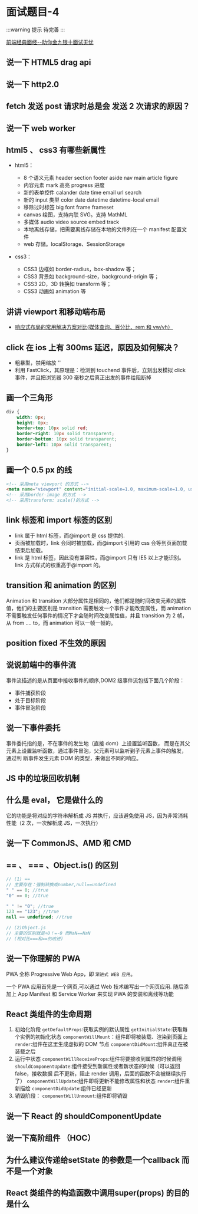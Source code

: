 # 面试题目-4

:::warning 提示
待完善
:::

[前端经典面经--助你金九银十面试无忧](https://juejin.cn/post/7004785942326149157)

## 说一下 HTML5 drag api

## 说一下 http2.0

## fetch 发送 post 请求时总是会 发送 2 次请求的原因？

## 说一下 web worker

## html5 、 css3 有哪些新属性

-   html5：

    -   8 个语义元素 header section footer aside nav main article figure
    -   内容元素 mark 高亮 progress 进度
    -   新的表单控件 calander date time email url search
    -   新的 input 类型 color date datetime datetime-local email
    -   移除过时标签 big font frame frameset
    -   canvas 绘图，支持内联 SVG。支持 MathML
    -   多媒体 audio video source embed track
    -   本地离线存储，把需要离线存储在本地的文件列在一个 manifest 配置文件
    -   web 存储。localStorage、SessionStorage

-   css3：

    -   CSS3 边框如 border-radius，box-shadow 等；
    -   CSS3 背景如 background-size，background-origin 等；
    -   CSS3 2D，3D 转换如 transform 等；
    -   CSS3 动画如 animation 等

## 讲讲 viewport 和移动端布局

-   [响应式布局的常用解决方案对比(媒体查询、百分比、rem 和 vw/vh）](https://github.com/forthealllight/blog/issues/13)

## click 在 ios 上有 300ms 延迟，原因及如何解决？

-   粗暴型，禁用缩放 '<meta name="viewport" content="width=device-width, user-scalable=no">'
-   利用 FastClick，其原理是：检测到 touchend 事件后，立刻出发模拟 click 事件，并且把浏览器 300 毫秒之后真正出发的事件给阻断掉

## 画一个三角形

```css
div {
    width: 0px;
    height: 0px;
    border-top: 10px solid red;
    border-right: 10px solid transparent;
    border-bottom: 10px solid transparent;
    border-left: 10px solid transparent;
}
```

## 画一个 0.5 px 的线

```html
<!-- 采用meta viewport 的方式 -->
<meta name="viewport" content="initial-scale=1.0, maximum-scale=1.0, user-scalable=no" />
<!-- 采用border-image 的方式 -->
<!-- 采用transform: scale()的方式 -->
```

## link 标签和 import 标签的区别

-   link 属于 html 标签，而@import 是 css 提供的.
-   页面被加载时，link 会同时被加载，而@import 引用的 css 会等到页面加载结束后加载。
-   link 是 html 标签，因此没有兼容性，而@import 只有 IE5 以上才能识别。link 方式样式的权重高于@import 的。

## transition 和 animation 的区别

Animation 和 transition 大部分属性是相同的，他们都是随时间改变元素的属性值，他们的主要区别是 transition 需要触发一个事件才能改变属性，而 animation 不需要触发任何事件的情况下才会随时间改变属性值，并且 transition 为 2 帧，从 from .... to，而 animation 可以一帧一帧的。

## position fixed 不生效的原因

## 说说前端中的事件流

事件流描述的是从页面中接收事件的顺序,DOM2 级事件流包括下面几个阶段：

-   事件捕获阶段
-   处于目标阶段
-   事件冒泡阶段

## 说一下事件委托

事件委托指的是，不在事件的发生地（直接 dom）上设置监听函数，
而是在其父元素上设置监听函数，通过事件冒泡，父元素可以监听到子元素上事件的触发，
通过判 断事件发生元素 DOM 的类型，来做出不同的响应。

## JS 中的垃圾回收机制

## 什么是 eval， 它是做什么的

它的功能是将对应的字符串解析成 JS 并执行，应该避免使用 JS，因为非常消耗性能（2 次，一次解析成 JS，一次执行）

## 说一下 CommonJS、AMD 和 CMD

## == 、 === 、Object.is() 的区别

```js
// (1) ==
// 主要存在：强制转换成number,null==undefined
" " == 0; //true
"0" == 0; //true

" " != "0"; //true
123 == "123"; //true
null == undefined; //true

// (2)Object.js
// 主要的区别就是+0！=-0 而NaN==NaN
// (相对比===和==的改进)
```

## 说一下你理解的 PWA

PWA 全称 Progressive Web App，即 `渐进式 WEB 应用`。

一个 PWA 应用首先是一个网页,可以通过 Web 技术编写出一个网页应用. 随后添加上 App Manifest 和 Service Worker 来实现 PWA 的安装和离线等功能

## React 类组件的生命周期

1. 初始化阶段
   `getDefaultProps`:获取实例的默认属性
   `getInitialState`:获取每个实例的初始化状态
   `componentWillMount`：组件即将被装载、渲染到页面上
   `render`:组件在这里生成虚拟的 DOM 节点
   `componentDidMount`:组件真正在被装载之后
2. 运行中状态
   `componentWillReceiveProps`:组件将要接收到属性的时候调用
   `shouldComponentUpdate`:组件接受到新属性或者新状态的时候（可以返回 false，接收数据
   后不更新，阻止 render 调用，后面的函数不会被继续执行了）
   `componentWillUpdate`:组件即将更新不能修改属性和状态
   `render`:组件重新描绘
   `componentDidUpdate`:组件已经更新
3. 销毁阶段：
   `componentWillUnmount`:组件即将销毁

## 说一下 React 的 shouldComponentUpdate

## 说一下高阶组件 （HOC）

## 为什么建议传递给setState 的参数是一个callback 而不是一个对象

## React 类组件的构造函数中调用super(props) 的目的是什么

